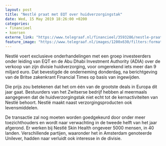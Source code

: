 ```yaml
---
layout: post
title: "Nestlé praat met EQT over huidverzorgingstak"
date: Wed, 15 May 2019 18:26:00 +0200
categories: 
- financieel 
- koersen 
externe_link: "https://www.telegraaf.nl/financieel/3593286/nestle-praat-met-eqt-over-huidverzorgingstak"
feature_image: "https://www.telegraaf.nl/images/1200x630/filters:format(jpeg):quality(80)/cdn-kiosk-api.telegraaf.nl/19073ed4-779c-11e9-89ee-02d1dbdc35d1.jpg"
---
```


<p class="intro">Nestlé voert exclusieve onderhandelingen met een groep investeerders onder leiding van EQT en de Abu Dhabi Investment Authority (ADIA) over de verkoop van zijn divisie huidverzorging, voor omgerekend iets meer dan 9 miljard euro. Dat bevestigde de onderneming donderdag, na berichtgeving van de Britse zakenkrant Financial Times op basis van ingewijden.</p> <p>Die prijs zou betekenen dat het om één van de grootste deals in Europa dit jaar gaat. Bestuurders van het Zwitserse bedrijf hebben al meermaals aangegeven dat de huidverzorgingstak niet echt tot de kernactiviteiten van Nestlé behoort. Nestlé maakt naast verzorgingsproducten ook levensmiddelen.</p><p>De transactie zal nog moeten worden goedgekeurd door onder meer toezichthouders en wordt naar verwachting in de tweede helft van het jaar afgerond. Er werken bij Nestlé Skin Health ongeveer 5000 mensen, in 40 landen. Verschillende partijen, waaronder het in Amsterdam genoteerde Unilever, hadden naar verluidt ook interesse in de divisie.</p>
